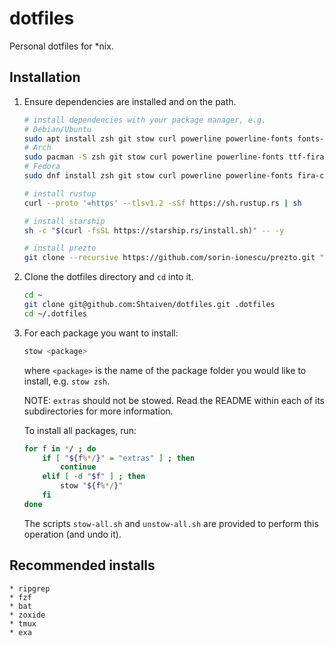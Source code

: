 # dotfiles

Personal dotfiles for *nix.

## Installation

1. Ensure dependencies are installed and on the path.

    ```zsh
    # install dependencies with your package manager, e.g.
    # Debian/Ubuntu
    sudo apt install zsh git stow curl powerline powerline-fonts fonts-firacode
    # Arch
    sudo pacman -S zsh git stow curl powerline powerline-fonts ttf-fira-code
    # Fedora
    sudo dnf install zsh git stow curl powerline powerline-fonts fira-code-fonts

    # install rustup
    curl --proto '=https' --tlsv1.2 -sSf https://sh.rustup.rs | sh

    # install starship
    sh -c "$(curl -fsSL https://starship.rs/install.sh)" -- -y

    # install prezto
    git clone --recursive https://github.com/sorin-ionescu/prezto.git "~/.zprezto"
    ```

1. Clone the dotfiles directory and `cd` into it.

    ```zsh
    cd ~
    git clone git@github.com:Shtaiven/dotfiles.git .dotfiles
    cd ~/.dotfiles
    ```

1. For each package you want to install:

    ```zsh
    stow <package>
    ```

    where `<package>` is the name of the package folder you would like to install, e.g. `stow zsh`.

    NOTE: `extras` should not be stowed. Read the README within each of its subdirectories for more information.

    To install all packages, run:

    ```zsh
    for f in */ ; do
        if [ "${f%*/}" = "extras" ] ; then
            continue
        elif [ -d "$f" ] ; then
            stow "${f%*/}"
        fi
    done
    ```

    The scripts `stow-all.sh` and `unstow-all.sh` are provided to perform this operation (and undo it).

## Recommended installs
    * ripgrep
    * fzf
    * bat
    * zoxide
    * tmux
    * exa
